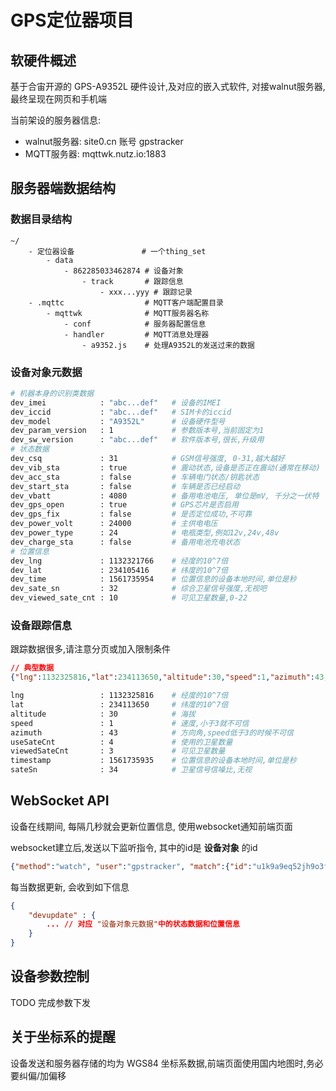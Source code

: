 # GPS定位器项目

## 软硬件概述

基于合宙开源的 GPS-A9352L 硬件设计,及对应的嵌入式软件, 对接walnut服务器, 最终呈现在网页和手机端

当前架设的服务器信息:

* walnut服务器: site0.cn 账号 gpstracker
* MQTT服务器:   mqttwk.nutz.io:1883

## 服务器端数据结构

### 数据目录结构

```
~/
    - 定位器设备               # 一个thing_set
        - data
            - 862285033462874 # 设备对象
                - track       # 跟踪信息
                    - xxx...yyy # 跟踪记录
    - .mqttc                  # MQTT客户端配置目录
        - mqttwk              # MQTT服务器名称
            - conf            # 服务器配置信息
            - handler         # MQTT消息处理器
                - a9352.js    # 处理A9352L的发送过来的数据
```

### 设备对象元数据

```bash
# 机器本身的识别类数据
dev_imei            : "abc...def"   # 设备的IMEI
dev_iccid           : "abc...def"   # SIM卡的iccid
dev_model           : "A9352L"      # 设备硬件型号
dev_param_version   : 1             # 参数版本号,当前固定为1
dev_sw_version      : "abc...def"   # 软件版本号,很长,升级用
# 状态数据
dev_csq             : 31            # GSM信号强度, 0-31,越大越好
dev_vib_sta         : true          # 震动状态,设备是否正在震动(通常在移动)
dev_acc_sta         : false         # 车辆电门状态/钥匙状态
dev_start_sta       : false         # 车辆是否已经启动
dev_vbatt           : 4080          # 备用电池电压, 单位是mV, 千分之一伏特
dev_gps_open        : true          # GPS芯片是否启用
dev_gps_fix         : false         # 是否定位成功,不可靠
dev_power_volt      : 24000         # 主供电电压
dev_power_type      : 24            # 电瓶类型,例如12v,24v,48v
dev_charge_sta      : false         # 备用电池充电状态
# 位置信息
dev_lng             : 1132321766    # 经度的10^7倍
dev_lat             : 234105416     # 纬度的10^7倍
dev_time            : 1561735954    # 位置信息的设备本地时间,单位是秒
dev_sate_sn         : 32            # 综合卫星信号强度,无视吧
dev_viewed_sate_cnt : 10            # 可见卫星数量,0-22
```

### 设备跟踪信息

跟踪数据很多,请注意分页或加入限制条件

```json
// 典型数据
{"lng":1132325816,"lat":234113650,"altitude":30,"speed":1,"azimuth":43,"useSateCnt":4,"viewedSateCnt":3,"timestamp":1561735935,"sateSn":34}
```


```bash
lng                 : 1132325816    # 经度的10^7倍
lat                 : 234113650     # 纬度的10^7倍
altitude            : 30            # 海拔
speed               : 1             # 速度,小于3就不可信
azimuth             : 43            # 方向角,speed低于3的时候不可信
useSateCnt          : 4             # 使用的卫星数量
viewedSateCnt       : 3             # 可见卫星数量
timestamp           : 1561735935    # 位置信息的设备本地时间,单位是秒
sateSn              : 34            # 卫星信号信噪比,无视
```

## WebSocket API

设备在线期间, 每隔几秒就会更新位置信息, 使用websocket通知前端页面

websocket建立后,发送以下监听指令, 其中的id是 **设备对象** 的id

```json
{"method":"watch", "user":"gpstracker", "match":{"id":"u1k9a9eq52jh9o3fr5qou1jm9q"}}
```

每当数据更新, 会收到如下信息

```json
{
    "devupdate" : {
        ... // 对应 "设备对象元数据"中的状态数据和位置信息
    }
}
```

## 设备参数控制

TODO 完成参数下发

## 关于坐标系的提醒

设备发送和服务器存储的均为 WGS84 坐标系数据,前端页面使用国内地图时,务必要纠偏/加偏移
